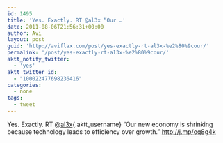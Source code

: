 ```yaml
---
id: 1495
title: 'Yes. Exactly. RT @al3x “Our …'
date: 2011-08-06T21:56:31+00:00
author: Avi
layout: post
guid: 'http://aviflax.com/post/yes-exactly-rt-al3x-%e2%80%9cour/'
permalink: '/post/yes-exactly-rt-al3x-%e2%80%9cour/'
aktt_notify_twitter:
  - 'yes'
aktt_twitter_id:
  - "100022477698236416"
categories:
  - none
tags:
  - tweet
---
```

Yes. Exactly. RT @[al3x](http://twitter.com/al3x){.aktt_username} “Our new economy is shrinking because technology leads to efficiency over growth.” <a href="http://j.mp/oq8g4k" rel="nofollow">http://j.mp/oq8g4k</a>